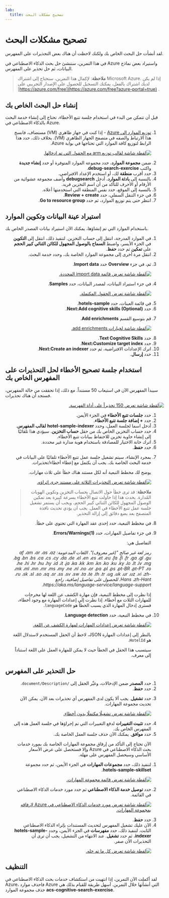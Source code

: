 ```yaml
---
lab:
  title: تصحيح مشكلات البحث
---
```


# تصحيح مشكلات البحث

لقد أنشأت حل البحث الخاص بك ولكنك لاحظت أن هناك بعض التحذيرات على المفهرس.

في هذا التمرين، ستنشئ حل بحث الذكاء الاصطناعي في Azure واستيراد بعض نماذج البيانات، ثم حل تحذير على المفهرس.

> <b>ملاحظة</b>: لإكمال هذا التمرين، ستحتاج إلى اشتراك Microsoft Azure. إذا لم يكن لديك اشتراك بالفعل، يمكنك التسجيل للحصول على الإصدار التجريبي على [https://azure.com/free](https://azure.com/free?azure-portal=true) .

## إنشاء حل البحث الخاص بك

قبل أن تتمكن من البدء في استخدام جلسة تتبع الأخطاء، تحتاج إلى إنشاء خدمة البحث بالذكاء الاصطناعي في Azure.

<ol dir='rtl'>
    <li><a href="https://portal.azure.com/#create/Microsoft.Template/uri/https%3A%2F%2Fraw.githubusercontent.com%2FMicrosoftLearning%2Fmslearn-knowledge-mining%2Fmain%2FLabfiles%2F08-debug-search%2Fazuredeploy.json">توزيع الموارد إلى Azure</a> - إذا كنت في جهاز ظاهري (VM) مستضاف، فانسخ هذا الارتباط والصقه في متصفح الجهاز الظاهري (VM). بخلاف ذلك، حدد هذا الرابط لتوزيع كافة الموارد التي تحتاجها في بوابة Azure.</li>
    <p dir="rtl"><a href="https://github.com/MicrosoftLearning/mslearn-knowledge-mining.ar-sa/blob/main/Instructions/media/08-media/arm-template-deployment.png"><img src="https://github.com/MicrosoftLearning/mslearn-knowledge-mining.ar-sa/blob/main/Instructions/media/08-media/arm-template-deployment.png" alt='لقطة شاشة لقالب توزيع arm مع الحقول التي تم إدخالها.'></a></p>
    <li>ضمن <b>مجموعة الموارد</b>، حدد مجموعة الموارد المتوفرة أو حدد <b>إنشاء جديدة</b> واكتب <b>debug-search-exercise</b>.</li>
    <li>حدد أقرب <b>منطقة</b> لك، أو استخدم الإعداد الافتراضي.</li>
    <li>بالنسبة إلى <b>بادئة الموارد</b>، أدخل <b>debugsearch</b> وأضف مجموعة عشوائية من الأرقام أو الأحرف للتأكد من أن اسم التخزين فريد.</li>
    <li>بالنسبة إلى الموقع، حدد نفس المنطقة التي استخدمتها أعلاه.</li>
    <li>في جزء التنقل السفلي، حدد <b>Review + create</b>.</li>
    <li>انتظر حتى يتم توزيع الموارد، ثم حدد <b>Go to resource group</b>.</li>
</ol>

## استيراد عينة البيانات وتكوين الموارد

باستخدام الموارد التي تم إنشاؤها، يمكنك الآن استيراد بيانات المصدر الخاص بك.

<ol dir='rtl'>
    <li>في الموارد المدرجة، انتقل إلى حساب التخزين. لتنفيذ ذلك، انتقل إلى <b>التكوين</b> في الجزء الأيسر، واضبط <b>السماح بالوصول المجهول للكائن الثنائي كبير الحجم</b> على <b>تمكين</b> ثم حدد <b>حفظ</b>.</li>
    <li>انتقل مرة أخرى إلى مجموعة الموارد الخاصة بك، وحدد خدمة البحث.</li>
    <li>
        <p>ثم، في جزء <b>Overview</b> حدد <b>Import data</b>.</p>
        <p dir="rtl"><a href="https://github.com/MicrosoftLearning/mslearn-knowledge-mining.ar-sa/blob/main/Instructions/media/08-media/import-data.png"><img src="https://github.com/MicrosoftLearning/mslearn-knowledge-mining.ar-sa/blob/main/Instructions/media/08-media/import-data.png" alt='لقطة شاشة تعرض قائمة import data المحددة.'></a></p>
    </li>
    <li>في جزء استيراد البيانات، لمصدر البيانات، حدد <b>Samples</b>.</li>
    <p dir="rtl"><a href="https://github.com/MicrosoftLearning/mslearn-knowledge-mining.ar-sa/blob/main/Instructions/media/08-media/import-data-selection-screen-small.png"><img src="https://github.com/MicrosoftLearning/mslearn-knowledge-mining.ar-sa/blob/main/Instructions/media/08-media/import-data-selection-screen-small.png" alt='لقطة شاشة تعرض الحقول المكتملة.'></a></p>
    <li>في قائمة العينات، حدد <b>hotels-sample</b>.</li>
    <li>حدد <b>Next:Add cognitive skills (Optional)</b>.</li>
    <li>
        <p>قم بتوسيع القسم <b>Add enrichments</b>.</p>
        <p dir="rtl"><a href="https://github.com/MicrosoftLearning/mslearn-knowledge-mining.ar-sa/blob/main/Instructions/media/08-media/add-enrichments.png"><img src="https://github.com/MicrosoftLearning/mslearn-knowledge-mining.ar-sa/blob/main/Instructions/media/08-media/add-enrichments.png" alt='لقطة شاشة لخيارات add enrichments.'></a></p>
    </li>
    <li>حدد <b>Text Cognitive Skills</b>.</li>
    <li>حدد <b>Next:Customize target index</b>.</li>
    <li>اترك الإعدادات الافتراضية، ثم حدد <b>Next:Create an indexer</b>.</li>
    <li>حدد <b>إرسال</b>.</li>
</ol>


## استخدام جلسة تصحيح الأخطاء لحل التحذيرات على المفهرس الخاص بك

سيبدأ المفهرس الآن في استيعاب 50 مستنداً. مع ذلك، إذا تحققت من حالة المفهرس، فستجد أن هناك تحذيرات.

<p dir="rtl"><a href="https://github.com/MicrosoftLearning/mslearn-knowledge-mining.ar-sa/blob/main/Instructions/media/08-media/indexer-warnings.png"><img src="https://github.com/MicrosoftLearning/mslearn-knowledge-mining.ar-sa/blob/main/Instructions/media/08-media/indexer-warnings.png" alt='لقطة شاشة تعرض 150 تحذيراً على أداة الفهرسة.'></a></p>

<ol dir='rtl'>
    <li>حدد <b>جلسات تتبع الأخطاء</b> في الجزء الأيمن.</li>
    <li>حدد <b>+ إضافة جلسة تتبع الأخطاء</b>.</li>
    <li>أدخل اسما لجلسة العمل، وحدد <b>hotel-sample-indexer</b> <b>لقالب المفهرس</b>.</li>
    <li>حدد حساب التخزين الخاص بك من حقل <b>حساب التخزين</b>. سيؤدي هذا تلقائيًا إلى إنشاء حاوية تخزين للاحتفاظ ببيانات تتبع الأخطاء.</li>
    <li>اترك خانة الاختيار للمصادقة باستخدام هوية مدارة غير محددة.</li>
    <li>حدد <b>حفظ</b>.</li>
    <li>
        <p>بمجرد الإنشاء، سيتم تشغيل جلسة عمل تتبع الأخطاء تلقائيًا على البيانات في خدمة البحث الخاصة بك. يجب أن يكتمل مع إعطاء أخطاء/تحذيرات.</p>
        <p>يوضح لك مخطط التبعية أنه لكل مستند هناك خطأ على ثلاث مهارات.</p>
        <p dir="rtl"><a href="https://github.com/MicrosoftLearning/mslearn-knowledge-mining.ar-sa/blob/main/Instructions/media/08-media/debug-session-errors.png"><img src="https://github.com/MicrosoftLearning/mslearn-knowledge-mining.ar-sa/blob/main/Instructions/media/08-media/debug-session-errors.png" alt='لقطة شاشة تعرض التحذيرات الثلاثة على مستند جرى إثراؤه.'></a></p>
    </li>
    <blockquote><b>ملاحظة</b>: قد ترى خطأ حول الاتصال بحساب التخزين وتكوين الهويات المُدارة. يحدث هذا إذا حاولت تتبع الأخطاء بسرعة كبيرة بعد تمكين الوصول المجهول للكائن الثنائي كبير الحجم، ويجب أن يستمر تشغيل جلسة عمل تتبع الأخطاء في العمل. يجب أن يؤدي تحديث نافذة المتصفح بعد بضع دقائق إلى إزالة التحذير.</blockquote>
    <li>في مخطط التبعية، حدد إحدى عقد المهارة التي تحتوي على خطأ.</li>
    <li>
        <p>في جزء تفاصيل المهارات، حدد <b>Errors/Warnings(1)</b>.</p>
        <p>التفاصيل هي:</p>
        <p><i>رمز لغة غير صالح "(غير معروف)". اللغات المدعومة: af ،am ،ar ،as ،az ،bg ،bn ،bs ،ca ،cs ،cy ،da ،de ،el ،en ،es ،et ،eu ،fa ،fi ،fr ،ga ،gl ،gu ،he ،hi ،hr ،hu ،hy ،id ،it ،ja ،ka ،kk ،km ،kn ،ko ،ku ،ky ،lo ،lt ،lv ،mg ،mk ،ml ،mn ،mr ،ms ،my ،ne ،nl ،no ،or ،pa ،pl ،ps ،pt-BR ،pt-PT ،ro ،ru ،sk ،sl ،so ،sq ،sr ،ss ،sv ،sw ،ta ،te ،th ،tr ،ug ،uk ،ur ،uz ،vi ،zh-Hans ،zh-Hant. للحصول على تفاصيل إضافية، راجع https://aka.ms/language-service/language-support.</i></p>
        <p>إذا نظرت إلى مخطط التبعية، فإن مهارة الكشف عن اللغة لها مخرجات للمهارات الثلاث مع أخطاء. إذا نظرت إلى إعدادات المهارة مع وجود أخطاء، فسترى إدخال المهارة الذي يسبب الخطأ هو <code>languageCode</code>.</p>
    </li>
    <li>
        <p>في مخطط التبعية، حدد <b>Language detection</b>.</p>
        <p dir="rtl"><a href="https://github.com/MicrosoftLearning/mslearn-knowledge-mining.ar-sa/blob/main/Instructions/media/08-media/language-detection-skill-settings.png"><img src="https://github.com/MicrosoftLearning/mslearn-knowledge-mining.ar-sa/blob/main/Instructions/media/08-media/language-detection-skill-settings.png" alt='لقطة شاشة تعرض إعدادات المهارات لمهارة الكشف عن اللغة.'></a></p>
        <p>بالنظر إلى إعدادات المهارة JSON، لاحظ أن الحقل المستخدم لاستدلال اللغة هو <code>HotelId</code>.</p>
        <p>سيتسبب هذا الحقل في الخطأ حيث لا يمكن للمهارة العمل على اللغة استناداً إلى معرف.</p>
    </li>
</ol>



## حل التحذير على المفهرس

<ol dir='rtl'>
    <li>حدد <b>المصدر</b> ضمن الإدخالات، وغيِّر الحقل إلى <code>/document/Description</code>.</li>
    <li>حدد <b>حفظ</b>.</li>
    <li>
        <p>حدد <b>تشغيل</b>. يجب ألا يكون لدى المفهرس أي تحذيرات بعد الآن. يمكن الآن تحديث مجموعة المهارات.</p>
        <p dir="rtl"><a href="https://github.com/MicrosoftLearning/mslearn-knowledge-mining.ar-sa/blob/main/Instructions/media/08-media/debug-session-complete.png"><img src="https://github.com/MicrosoftLearning/mslearn-knowledge-mining.ar-sa/blob/main/Instructions/media/08-media/debug-session-complete.png" alt='لقطة شاشة تعرض تشغيلًا مكتملًا بدون أخطاء.'></a></p>
    </li>
    <li>حدد <b>تثبيت التغييرات</b> لدفع التغييرات التي تم إجراؤها في جلسة العمل هذه إلى المفهرس الخاص بك.</li>
    <li>حدد <b>موافق</b>. يمكنك الآن حذف جلسة العمل الخاصة بك.</li>
    <p>الآن تحتاج إلى التأكد من إرفاق مجموعة المهارات الخاصة بك بمورد خدمات بحث الذكاء الاصطناعي في Azure وإلا فستحصل على عرض الأسعار الأساسي وسيحصل المفهرس على مهلة.</p>
</ol>


<ol dir='rtl'>
    <li>
        <p>لتنفيذ ذلك، حدد <b>مجموعات المهارات</b> في الجزء الأيمن، ثم حدد مجموعة <b>hotels-sample-skillset</b>.</p>
        <p dir="rtl"><a href="https://github.com/MicrosoftLearning/mslearn-knowledge-mining.ar-sa/blob/main/Instructions/media/08-media/update-skillset.png"><img src="https://github.com/MicrosoftLearning/mslearn-knowledge-mining.ar-sa/blob/main/Instructions/media/08-media/update-skillset.png" alt='لقطة شاشة تعرض قائمة مجموعة المهارات.'></a></p>
    </li>
    <li>
        <p>حدد <b>توصيل خدمة الذكاء الاصطناعي</b> ثم حدد مورد خدمات الذكاء الاصطناعي في القائمة.</p>
        <p dir="rtl"><a href="https://github.com/MicrosoftLearning/mslearn-knowledge-mining.ar-sa/blob/main/Instructions/media/08-media/skillset-attach-service.png"><img src="https://github.com/MicrosoftLearning/mslearn-knowledge-mining.ar-sa/blob/main/Instructions/media/08-media/skillset-attach-service.png" alt='لقطة شاشة تعرض مورد خدمات الذكاء الاصطناعي في Azure لإرفاقه بمجموعة المهارات.'></a></p>
    </li>
    <li>حدد <b>حفظ</b>.</li>
    <li>الآن عليك تشغيل المفهرس لتحديث المستندات بإثراء الذكاء الاصطناعي الثابت. لتنفيذ ذلك، حدد <b>مفهرسات</b> في الجزء الأيمن، وحدد  <b>hotels-sample-indexer</b>، ثم حدد <b>تشغيل</b>.  عند الانتهاء من التشغيل، يجب أن ترى أن التحذيرات الآن صفر.</li>
    <p dir="rtl"><a href="https://github.com/MicrosoftLearning/mslearn-knowledge-mining.ar-sa/blob/main/Instructions/media/08-media/warnings-fixed-indexer.png"><img src="https://github.com/MicrosoftLearning/mslearn-knowledge-mining.ar-sa/blob/main/Instructions/media/08-media/warnings-fixed-indexer.png" alt='لقطة شاشة تعرض كل ما تم حله.'></a></p>
</ol>


## التنظيف

 لقد أكملت الآن التمرين، إذا انتهيت من استكشاف خدمات بحث الذكاء الاصطناعي في Azure، فاحذف موارد Azure التي أنشأتها خلال التمرين. أسهل طريقة للقيام بذلك هي حذف مجموعة الموارد <b>acs-cognitive-search-exercise</b>.

